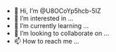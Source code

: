 - 👋 Hi, I’m @U8OCoYp5hcb-5IZ
- 👀 I’m interested in ...
- 🌱 I’m currently learning ...
- 💞️ I’m looking to collaborate on ...
- 📫 How to reach me ...

<!---
U8OCoYp5hcb-5IZ/U8OCoYp5hcb-5IZ is a ✨ special ✨ repository because its `README.md` (this file) appears on your GitHub profile.
You can click the Preview link to take a look at your changes.
--->

